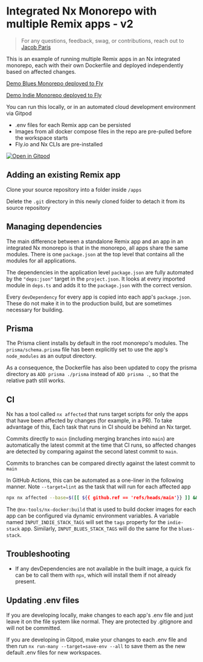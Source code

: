 # Integrated Nx Monorepo with multiple Remix apps - v2

> For any questions, feedback, swag, or contributions, reach out to [Jacob Paris](https://twitter.com/intent/follow?screen_name=jacobmparis)

This is an example of running multiple Remix apps in an Nx integrated monorepo, each with their own Dockerfile and deployed independently based on affected changes.

[Demo Blues Monorepo deployed to Fly](https://dry-sun-1722.fly.dev/)

[Demo Indie Monorepo deployed to Fly](https://broken-river-7756.fly.dev/)

You can run this locally, or in an automated cloud development environment via Gitpod

- .env files for each Remix app can be persisted
- Images from all docker compose files in the repo are pre-pulled before the workspace starts
- Fly.io and Nx CLIs are pre-installed

[![Open in Gitpod](https://gitpod.io/button/open-in-gitpod.svg)](https://gitpod.io/#https://github.com/jacobparis/remix-nx-fly)

## Adding an existing Remix app

Clone your source repository into a folder inside `/apps`

Delete the `.git` directory in this newly cloned folder to detach it from its source repository

## Managing dependencies

The main difference between a standalone Remix app and an app in an integrated Nx monorepo is that in the monorepo, all apps share the same modules. There is one `package.json` at the top level that contains all the modules for all applications.

The dependencies in the application level `package.json` are fully automated by the `"deps:json"` target in the `project.json`. It looks at every imported module in `deps.ts` and adds it to the `package.json` with the correct version.

Every `devDependency` for every app is copied into each app's `package.json`. These do not make it in to the production build, but are sometimes necessary for building.

## Prisma

The Prisma client installs by default in the root monorepo's modules. The `prisma/schema.prisma` file has been explicitly set to use the app's `node_modules` as an output directory.

As a consequence, the Dockerfile has also been updated to copy the prisma directory as `ADD prisma ./prisma` instead of `ADD prisma .`, so that the relative path still works.

## CI

Nx has a tool called `nx affected` that runs target scripts for only the apps that have been affected by changes (for example, in a PR). To take advantage of this, Each task that runs in CI should be behind an Nx target.

Commits directly to `main` (including merging branches into `main`) are automatically the latest commit at the time that CI runs, so affected changes are detected by comparing against the second latest commit to `main`.

Commits to branches can be compared directly against the latest commit to `main`

In GitHub Actions, this can be automated as a one-liner in the following manner. Note `--target=lint` as the task that will run for each affected app

```sh
npx nx affected --base=$([[ ${{ github.ref == 'refs/heads/main'}} ]] && echo "origin/main~1" || echo "origin/main") --head=HEAD --target=lint --parallel=3
```

The `@nx-tools/nx-docker:build` that is used to build docker images for each app can be configured via dynamic environment variables. A variable named `INPUT_INDIE_STACK_TAGS` will set the `tags` property for the `indie-stack` app. Similarly, `INPUT_BLUES_STACK_TAGS` will do the same for the `blues-stack`.

## Troubleshooting

- If any devDependencies are not available in the built image, a quick fix can be to call them with `npx`, which will install them if not already present.

## Updating .env files

If you are developing locally, make changes to each app's .env file and just leave it on the file system like normal. They are protected by .gitignore and will not be committed.

If you are developing in Gitpod, make your changes to each .env file and then run `nx run-many --target=save-env --all` to save them as the new default .env files for new workspaces.

